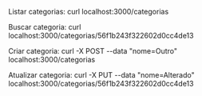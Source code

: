Listar categorias:
curl localhost:3000/categorias

Buscar categoria:
curl localhost:3000/categorias/56f1b243f322602d0cc4de13

Criar categoria:
curl -X POST --data "nome=Outro" localhost:3000/categorias

Atualizar categoria:
curl -X PUT --data "nome=Alterado" localhost:3000/categorias/56f1b243f322602d0cc4de13

